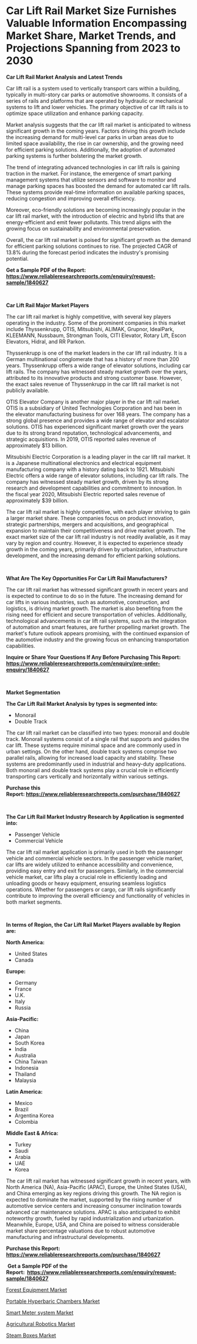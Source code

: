 <p><h1>Car Lift Rail Market Size Furnishes Valuable Information Encompassing Market Share, Market Trends, and Projections Spanning from 2023 to 2030</h1></p><p><strong>Car Lift Rail Market Analysis and Latest Trends</strong></p>
<p><p>Car lift rail is a system used to vertically transport cars within a building, typically in multi-story car parks or automotive showrooms. It consists of a series of rails and platforms that are operated by hydraulic or mechanical systems to lift and lower vehicles. The primary objective of car lift rails is to optimize space utilization and enhance parking capacity.</p><p>Market analysis suggests that the car lift rail market is anticipated to witness significant growth in the coming years. Factors driving this growth include the increasing demand for multi-level car parks in urban areas due to limited space availability, the rise in car ownership, and the growing need for efficient parking solutions. Additionally, the adoption of automated parking systems is further bolstering the market growth.</p><p>The trend of integrating advanced technologies in car lift rails is gaining traction in the market. For instance, the emergence of smart parking management systems that utilize sensors and software to monitor and manage parking spaces has boosted the demand for automated car lift rails. These systems provide real-time information on available parking spaces, reducing congestion and improving overall efficiency.</p><p>Moreover, eco-friendly solutions are becoming increasingly popular in the car lift rail market, with the introduction of electric and hybrid lifts that are energy-efficient and emit fewer pollutants. This trend aligns with the growing focus on sustainability and environmental preservation.</p><p>Overall, the car lift rail market is poised for significant growth as the demand for efficient parking solutions continues to rise. The projected CAGR of 13.8% during the forecast period indicates the industry's promising potential.</p></p>
<p><strong>Get a Sample PDF of the Report:&nbsp; <a href="https://www.reliableresearchreports.com/enquiry/request-sample/1840627">https://www.reliableresearchreports.com/enquiry/request-sample/1840627</a></strong></p>
<p>&nbsp;</p>
<p><strong>Car Lift Rail Major Market Players</strong></p>
<p><p>The car lift rail market is highly competitive, with several key players operating in the industry. Some of the prominent companies in this market include Thyssenkrupp, OTIS, Mitsubishi, ALIMAK, Grupnor, IdealPark, KLEEMANN, Nussbaum, Strongman Tools, CITI Elevator, Rotary Lift, Escon Elevators, Hidral, and RR Parkon. </p><p>Thyssenkrupp is one of the market leaders in the car lift rail industry. It is a German multinational conglomerate that has a history of more than 200 years. Thyssenkrupp offers a wide range of elevator solutions, including car lift rails. The company has witnessed steady market growth over the years, attributed to its innovative products and strong customer base. However, the exact sales revenue of Thyssenkrupp in the car lift rail market is not publicly available.</p><p>OTIS Elevator Company is another major player in the car lift rail market. OTIS is a subsidiary of United Technologies Corporation and has been in the elevator manufacturing business for over 168 years. The company has a strong global presence and provides a wide range of elevator and escalator solutions. OTIS has experienced significant market growth over the years due to its strong brand reputation, technological advancements, and strategic acquisitions. In 2019, OTIS reported sales revenue of approximately $13 billion.</p><p>Mitsubishi Electric Corporation is a leading player in the car lift rail market. It is a Japanese multinational electronics and electrical equipment manufacturing company with a history dating back to 1921. Mitsubishi Electric offers a wide range of elevator solutions, including car lift rails. The company has witnessed steady market growth, driven by its strong research and development capabilities and commitment to innovation. In the fiscal year 2020, Mitsubishi Electric reported sales revenue of approximately $39 billion.</p><p>The car lift rail market is highly competitive, with each player striving to gain a larger market share. These companies focus on product innovation, strategic partnerships, mergers and acquisitions, and geographical expansion to maintain their competitiveness and drive market growth. The exact market size of the car lift rail industry is not readily available, as it may vary by region and country. However, it is expected to experience steady growth in the coming years, primarily driven by urbanization, infrastructure development, and the increasing demand for efficient parking solutions.</p></p>
<p>&nbsp;</p>
<p><strong>What Are The Key Opportunities For Car Lift Rail Manufacturers?</strong></p>
<p><p>The car lift rail market has witnessed significant growth in recent years and is expected to continue to do so in the future. The increasing demand for car lifts in various industries, such as automotive, construction, and logistics, is driving market growth. The market is also benefiting from the rising need for efficient and secure transportation of vehicles. Additionally, technological advancements in car lift rail systems, such as the integration of automation and smart features, are further propelling market growth. The market's future outlook appears promising, with the continued expansion of the automotive industry and the growing focus on enhancing transportation capabilities.</p></p>
<p><strong>Inquire or Share Your Questions If Any Before Purchasing This Report: <a href="https://www.reliableresearchreports.com/enquiry/pre-order-enquiry/1840627">https://www.reliableresearchreports.com/enquiry/pre-order-enquiry/1840627</a></strong></p>
<p>&nbsp;</p>
<p><strong>Market Segmentation</strong></p>
<p><strong>The Car Lift Rail Market Analysis by types is segmented into:</strong></p>
<p><ul><li>Monorail</li><li>Double Track</li></ul></p>
<p><p>The car lift rail market can be classified into two types: monorail and double track. Monorail systems consist of a single rail that supports and guides the car lift. These systems require minimal space and are commonly used in urban settings. On the other hand, double track systems comprise two parallel rails, allowing for increased load capacity and stability. These systems are predominantly used in industrial and heavy-duty applications. Both monorail and double track systems play a crucial role in efficiently transporting cars vertically and horizontally within various settings.</p></p>
<p><strong>Purchase this Report:&nbsp;<a href="https://www.reliableresearchreports.com/purchase/1840627">https://www.reliableresearchreports.com/purchase/1840627</a></strong></p>
<p>&nbsp;</p>
<p><strong>The Car Lift Rail Market Industry Research by Application is segmented into:</strong></p>
<p><ul><li>Passenger Vehicle</li><li>Commercial Vehicle</li></ul></p>
<p><p>The car lift rail market application is primarily used in both the passenger vehicle and commercial vehicle sectors. In the passenger vehicle market, car lifts are widely utilized to enhance accessibility and convenience, providing easy entry and exit for passengers. Similarly, in the commercial vehicle market, car lifts play a crucial role in efficiently loading and unloading goods or heavy equipment, ensuring seamless logistics operations. Whether for passengers or cargo, car lift rails significantly contribute to improving the overall efficiency and functionality of vehicles in both market segments.</p></p>
<p>&nbsp;</p>
<p><strong>In terms of Region, the Car Lift Rail Market Players available by Region are:</strong></p>
<p>
    <p> <strong> North America: </strong>
        <ul>
            <li>United States</li>
            <li>Canada</li>
        </ul>
        </p> 
    <p> <strong> Europe: </strong>
        <ul>
            <li>Germany</li>
            <li>France</li>
            <li>U.K.</li>
            <li>Italy</li>
            <li>Russia</li>
        </ul>
        </p> 
    <p> <strong> Asia-Pacific: </strong>
        <ul>
            <li>China</li>
            <li>Japan</li>
            <li>South Korea</li>
            <li>India</li>
            <li>Australia</li>
            <li>China Taiwan</li>
            <li>Indonesia</li>
            <li>Thailand</li>
            <li>Malaysia</li>
        </ul>
        </p> 
    <p> <strong> Latin America: </strong>
        <ul>
            <li>Mexico</li>
            <li>Brazil</li>
            <li>Argentina Korea</li>
            <li>Colombia</li>
        </ul>
        </p> 
    <p> <strong> Middle East & Africa: </strong>
        <ul>
            <li>Turkey</li>
            <li>Saudi</li>
            <li>Arabia</li>
            <li>UAE</li>
            <li>Korea</li>
        </ul>
    </p>
    </p>
<p><p>The car lift rail market has witnessed significant growth in recent years, with North America (NA), Asia-Pacific (APAC), Europe, the United States (USA), and China emerging as key regions driving this growth. The NA region is expected to dominate the market, supported by the rising number of automotive service centers and increasing consumer inclination towards advanced car maintenance solutions. APAC is also anticipated to exhibit noteworthy growth, fueled by rapid industrialization and urbanization. Meanwhile, Europe, USA, and China are poised to witness considerable market share percentage valuations due to robust automotive manufacturing and infrastructural developments.</p></p>
<p><strong>Purchase this Report: <a href="https://www.reliableresearchreports.com/purchase/1840627">https://www.reliableresearchreports.com/purchase/1840627</a></strong></p>
<p>&nbsp;<strong>Get a Sample PDF of the Report:&nbsp;&nbsp;<a href="https://www.reliableresearchreports.com/enquiry/request-sample/1840627">https://www.reliableresearchreports.com/enquiry/request-sample/1840627</a></strong></p>
<p><strong></strong></p>
<p><p><a href="https://www.linkedin.com/pulse/forest-equipment-market-size-share-global-analysis-report-2023-ebyme/">Forest Equipment Market</a></p><p><a href="https://medium.com/@wadeodinnn745/portable-hyperbaric-chambers-market-share-evolution-and-market-growth-trends-2023-2030-8fcc0a908769">Portable Hyperbaric Chambers Market</a></p><p><a href="https://www.linkedin.com/pulse/smart-meter-system-market-size-2023-2030-global-industrial-ahmqe/">Smart Meter system Market</a></p><p><a href="https://www.linkedin.com/pulse/agricultural-robotics-market-share-amp-new-trends-analysis-ymmve/">Agricultural Robotics Market</a></p><p><a href="https://medium.com/@noewwade60/decoding-steam-boxes-market-metrics-market-share-trends-and-growth-patterns-71ef6a9b3d8d">Steam Boxes Market</a></p></p>